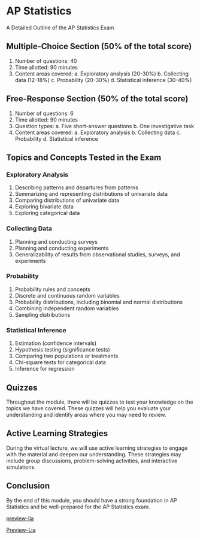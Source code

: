 <!--
author:   U. Anthony Omegbu
email:    anthonyomegbu@gmail.com
version:  0.0.1

tags:     LiaScript, education, OER

logo:     https://your-logo-url.com/logo.jpg

comment:  This document is a simple LiaScript course example.

-->

# AP Statistics

 A Detailed Outline of the AP Statistics Exam

## Multiple-Choice Section (50% of the total score)

1. Number of questions: 40
2. Time allotted: 90 minutes
3. Content areas covered:
   a. Exploratory analysis (20-30%)
   b. Collecting data (12-18%)
   c. Probability (20-30%)
   d. Statistical inference (30-40%)

## Free-Response Section (50% of the total score)

1. Number of questions: 6
2. Time allotted: 90 minutes
3. Question types:
   a. Five short-answer questions
   b. One investigative task
4. Content areas covered:
   a. Exploratory analysis
   b. Collecting data
   c. Probability
   d. Statistical inference

## Topics and Concepts Tested in the Exam

### Exploratory Analysis

1. Describing patterns and departures from patterns
2. Summarizing and representing distributions of univariate data
3. Comparing distributions of univariate data
4. Exploring bivariate data
5. Exploring categorical data

### Collecting Data

1. Planning and conducting surveys
2. Planning and conducting experiments
3. Generalizability of results from observational studies, surveys, and experiments

### Probability

1. Probability rules and concepts
2. Discrete and continuous random variables
3. Probability distributions, including binomial and normal distributions
4. Combining independent random variables
5. Sampling distributions

### Statistical Inference

1. Estimation (confidence intervals)
2. Hypothesis testing (significance tests)
3. Comparing two populations or treatments
4. Chi-square tests for categorical data
5. Inference for regression


## Quizzes

Throughout the module, there will be quizzes to test your knowledge on the topics we have covered. These quizzes will help you evaluate your understanding and identify areas where you may need to review.

## Active Learning Strategies

During the virtual lecture, we will use active learning strategies to engage with the material and deepen our understanding. These strategies may include group discussions, problem-solving activities, and interactive simulations.

## Conclusion

By the end of this module, you should have a strong foundation in AP Statistics and be well-prepared for the AP Statistics exam.

[preview-lia](https://raw.githubusercontent.com/awakwe/APStatistics/main/README.md)

[Preview-Lia](https://liascript.github.io/course/?https://raw.githubusercontent.com/awakwe/APStatistics/main/README.md)
